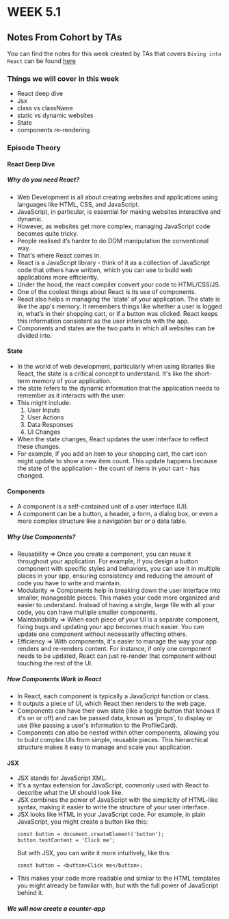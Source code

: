 # WEEK 5.1

## Notes From Cohort by TAs

You can find the notes for this week created by TAs that covers `Diving into React` can be found [here](https://quickest-juniper-f9c.notion.site/Week-6-1-React-Deeper-Dive-9e3f522c7e12492da3b27b611ca5c4c4)

### Things we will cover in this week

- React deep dive
- Jsx
- class vs className
- static vs dynamic websites
- State
- components re-rendering

### Episode Theory

#### React Deep Dive

##### Why do you need React?

- Web Development is all about creating websites and applications using languages like HTML, CSS, and JavaScript.
- JavaScript, in particular, is essential for making websites interactive and dynamic.
- However, as websites get more complex, managing JavaScript code becomes quite tricky.
- People realised it’s harder to do DOM manipulation the conventional way.
- That's where React comes in.
- React is a JavaScript library - think of it as a collection of JavaScript code that others have written, which you can use to build web applications more efficiently.
- Under the hood, the react compiler convert your code to HTML/CSS/JS.
- One of the coolest things about React is its use of components.
- React also helps in managing the 'state' of your application. The state is like the app's memory. It remembers things like whether a user is logged in, what’s in their shopping cart, or if a button was clicked. React keeps this information consistent as the user interacts with the app.
- Components and states are the two parts in which all websites can be divided into.

#### State

- In the world of web development, particularly when using libraries like React, the state is a critical concept to understand. It's like the short-term memory of your application.
- the state refers to the dynamic information that the application needs to remember as it interacts with the user.
- This might include:
  1. User Inputs
  2. User Actions
  3. Data Responses
  4. UI Changes
- When the state changes, React updates the user interface to reflect these changes.
- For example, if you add an item to your shopping cart, the cart icon might update to show a new item count. This update happens because the state of the application - the count of items in your cart - has changed.

#### Components

- A component is a self-contained unit of a user interface (UI).
- A component can be a button, a header, a form, a dialog box, or even a more complex structure like a navigation bar or a data table.

##### Why Use Components?

- Reusability => Once you create a component, you can reuse it throughout your application.
  For example, if you design a button component with specific styles and behaviors, you can use it in multiple places in your app, ensuring consistency and reducing the amount of code you have to write and maintain.
- Modularity => Components help in breaking down the user interface into smaller, manageable pieces.
  This makes your code more organized and easier to understand.
  Instead of having a single, large file with all your code, you can have multiple smaller components.
- Maintainability => When each piece of your UI is a separate component, fixing bugs and updating your app becomes much easier.
  You can update one component without necessarily affecting others.
- Efficiency => With components, it's easier to manage the way your app renders and re-renders content.
  For instance, if only one component needs to be updated, React can just re-render that component without touching the rest of the UI.

##### How Components Work in React

- In React, each component is typically a JavaScript function or class.
- It outputs a piece of UI, which React then renders to the web page.
- Components can have their own state (like a toggle button that knows if it's on or off) and can be passed data, known as 'props', to display or use (like passing a user's information to the ProfileCard).
- Components can also be nested within other components, allowing you to build complex UIs from simple, reusable pieces.
  This hierarchical structure makes it easy to manage and scale your application.

#### JSX

- JSX stands for JavaScript XML.
- It's a syntax extension for JavaScript, commonly used with React to describe what the UI should look like.
- JSX combines the power of JavaScript with the simplicity of HTML-like syntax, making it easier to write the structure of your user interface.
- JSX looks like HTML in your JavaScript code.
  For example, in plain JavaScript, you might create a button like this:
  ```
  const button = document.createElement('button');
  button.textContent = 'Click me';
  ```
  But with JSX, you can write it more intuitively, like this:
  ```
  const button = <button>Click me</button>;
  ```
- This makes your code more readable and similar to the HTML templates you might already be familiar with, but with the full power of JavaScript behind it.

##### We will now create a counter-app
